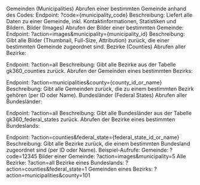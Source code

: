 Gemeinden (Municipalities)
Abrufen einer bestimmten Gemeinde anhand des Codes:
Endpoint: ?code={municipality_code}
Beschreibung: Liefert alle Daten zu einer Gemeinde, inkl. Kontaktinformationen, Statistiken und Bildern.
Bilder (Images)
Abrufen der Bilder einer bestimmten Gemeinde:
Endpoint: ?action=images&municipality={municipality_id}
Beschreibung: Gibt alle Bilder (Thumbnail, Full-Size, Attribution) zurück, die einer bestimmten Gemeinde zugeordnet sind.
Bezirke (Counties)
Abrufen aller Bezirke:

Endpoint: ?action=all
Beschreibung: Gibt alle Bezirke aus der Tabelle gk360_counties zurück.
Abrufen der Gemeinden eines bestimmten Bezirks:

Endpoint: ?action=municipalities&county={county_id_or_name}
Beschreibung: Gibt alle Gemeinden zurück, die zu einem bestimmten Bezirk gehören (per ID oder Name).
Bundesländer (Federal States)
Abrufen aller Bundesländer:

Endpoint: ?action=all
Beschreibung: Gibt alle Bundesländer aus der Tabelle gk360_federal_states zurück.
Abrufen der Bezirke eines bestimmten Bundeslands:

Endpoint: ?action=counties&federal_state={federal_state_id_or_name}
Beschreibung: Gibt alle Bezirke zurück, die einem bestimmten Bundesland zugeordnet sind (per ID oder Name).
Beispiel-Aufrufe:
Gemeinde: ?code=12345
Bilder einer Gemeinde: ?action=images&municipality=5
Alle Bezirke: ?action=all
Bezirke eines Bundeslands: ?action=counties&federal_state=1
Gemeinden eines Bezirks: ?action=municipalities&county=101
